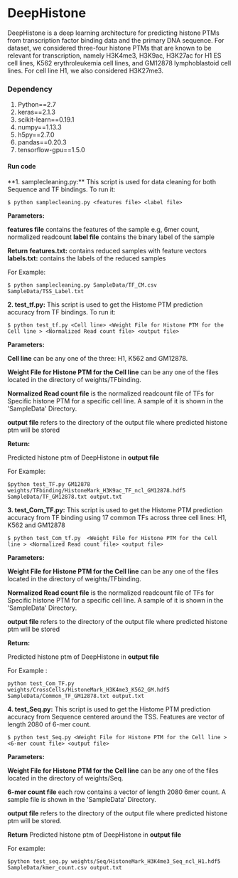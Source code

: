 # DeepHistone
DeepHistone is a deep learning architecture for predicting histone PTMs from transcription factor
binding data and the primary DNA sequence. For dataset, we considered three-four histone PTMs that are
known to be relevant for transcription, namely H3K4me3, H3K9ac,
H3K27ac for H1 ES cell lines, K562 erythroleukemia cell lines, and GM12878
lymphoblastoid  cell lines. For cell line H1, we also considered
H3K27me3.

<h3>Dependency </h3>

1. Python==2.7
2. keras==2.1.3
3. scikit-learn==0.19.1
4. numpy==1.13.3
5. h5py==2.7.0
6. pandas==0.20.3
7. tensorflow-gpu==1.5.0

<h4>Run code</h4>
**1. samplecleaning.py:** This script is used for data cleaning for both Sequence and TF bindings. To run it:
  
```
$ python samplecleaning.py <features file> <label file> 

```

**Parameters:**

**features file** contains the features of the sample e.g, 6mer count, normalized readcount 
**label file** contains the binary label of the sample

**Return**
**features.txt:** contains reduced samples with feature vectors    
**labels.txt:** contains the labels of the reduced samples

For Example:
```
$ python samplecleaning.py SampleData/TF_CM.csv SampleData/TSS_Label.txt 

```


**2. test_tf.py:** This script is used to get the Histome PTM prediction accuracy from TF bindings. To run it: 

```
$ python test_tf.py <Cell line> <Weight File for Histone PTM for the Cell line > <Normalized Read count file> <output file>

```
**Parameters:**

**Cell line** can be any one of the three: H1, K562 and GM12878. 

**Weight File for Histone PTM for the Cell line** can be any one of the files located in the directory of weights/TFbinding.

**Normalized Read count file** is the normalized readcount file of TFs for Specific histone PTM for a specific cell line. A sample of it is shown in the 'SampleData' Directory.

**output file** refers to the directory of the output file where predicted histone ptm will be stored


**Return:** 

Predicted histone ptm of DeepHistone in **output file**
  
For Example:
```
$python test_TF.py GM12878 weights/TFbinding/HistoneMark_H3K9ac_TF_ncl_GM12878.hdf5  SampleData/TF_GM12878.txt output.txt
```

**3. test_Com_TF.py:** This script is used to get the Histome PTM prediction accuracy from TF binding using 17 common TFs across three cell lines: H1, K562 and GM12878  

```
$ python test_Com_tf.py  <Weight File for Histone PTM for the Cell line > <Normalized Read count file> <output file>

```
**Parameters:**

**Weight File for Histone PTM for the Cell line** can be any one of the files located in the directory of weights/TFbinding.

**Normalized Read count file** is the normalized readcount file of TFs for Specific histone PTM for a specific cell line. A sample of it is shown in the 'SampleData' Directory.

**output file** refers to the directory of the output file where predicted histone ptm will be stored


**Return:** 

Predicted histone ptm of DeepHistone in **output file**

For Example :

```
python test_Com_TF.py weights/CrossCells/HistoneMark_H3K4me3_K562_GM.hdf5 SampleData/Common_TF_GM12878.txt output.txt 

```

**4. test_Seq.py:** This script is used to get the Histome PTM prediction accuracy from Sequence centered around the TSS. 
Features are vector of length 2080 of 6-mer count.
  

```
$ python test_Seq.py <Weight File for Histone PTM for the Cell line > <6-mer count file> <output file>

```  

**Parameters:**

**Weight File for Histone PTM for the Cell line** can be any one of the files located in the directory of weights/Seq. 

**6-mer count file**  each row contains a vector of length 2080 6mer count. A sample  file is shown in the 'SampleData' Directory.  

**output file** refers to the directory of the output file where predicted histone ptm will be stored.


**Return**
Predicted histone ptm of DeepHistone in **output file**
  
For example: 

```
$python test_seq.py weights/Seq/HistoneMark_H3K4me3_Seq_ncl_H1.hdf5 SampleData/kmer_count.csv output.txt 

```  
  

